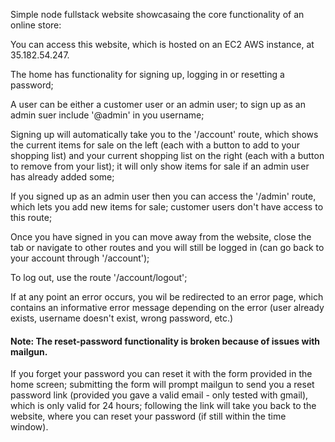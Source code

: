 Simple node fullstack website showcasaing the core functionality of an online store:  

You can access this website, which is hosted on an EC2 AWS instance, at 35.182.54.247.  

The home has functionality for signing up, logging in or resetting a password;  

A user can be either a customer user or an admin user; to sign up as an admin suer include
'@admin' in you username;  

Signing up will automatically take you to the '/account' route, which shows the current items
for sale on the left (each with a button to add to your shopping list) and your current shopping
list on the right (each with a button to remove from your list); it will only show items for sale
if an admin user has already added some;

If you signed up as an admin user then you can access the '/admin' route, which lets you
add new items for sale; customer users don't have access to this route;  

Once you have signed in you can move away from the website, close the tab or navigate
to other routes and you will still be logged in (can go back to your account through '/account');  

To log out, use the route '/account/logout';  

If at any point an error occurs, you wil be redirected to an error page, which contains an
informative error message depending on the error (user already exists, username doesn't exist, 
wrong password, etc.)  

#### Note: The reset-password functionality is broken because of issues with mailgun.
If you forget your password you can reset it with the form provided in the home screen;
submitting the form will prompt mailgun to send you a reset password link (provided you gave a valid
email - only tested with gmail), which is only valid for 24 hours; following the link will
take you back to the website, where you can reset your password (if still within the time window).

